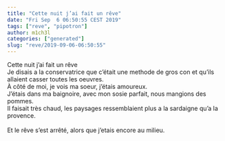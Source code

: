 ```yaml
---
title: "Cette nuit j’ai fait un rêve"
date: "Fri Sep  6 06:50:55 CEST 2019"
tags: ["reve", "pipotron"]
author: m1ch3l
categories: ["generated"]
slug: "reve/2019-09-06-06:50:55"
---
```


Cette nuit j’ai fait un rêve<br>
Je disais a la conservatrice que c’était une methode de gros con et qu’ils allaient casser toutes les oeuvres.<br>
À côté de moi, je vois ma soeur, j’étais amoureux.<br>
J’étais dans ma baignoire, avec mon sosie parfait, nous mangions des pommes.<br>
Il faisait très chaud, les paysages ressemblaient plus a la sardaigne qu’a la provence.<br>
<br>
Et le rêve s’est arrêté, alors que j’etais encore au milieu.<br>
<br>
